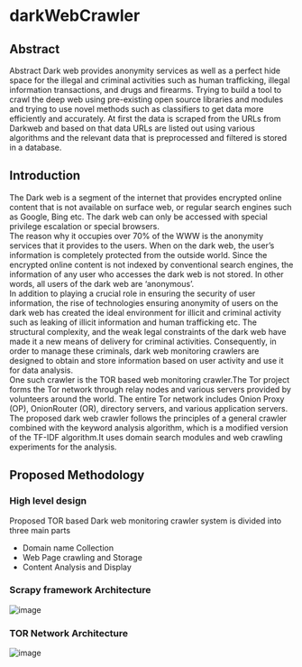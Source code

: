 # darkWebCrawler

## Abstract
Abstract
Dark web provides anonymity services as well as a perfect hide space for the illegal and criminal activities such as human trafficking, illegal information transactions, and drugs and firearms. Trying to build a tool to crawl the deep web using pre-existing open source libraries and modules and trying to use novel methods such as classifiers to get data more efficiently and accurately. At first the data is scraped from the URLs from Darkweb and based on that data URLs are listed out using various algorithms and the relevant data that is preprocessed and filtered is stored in a database.

## Introduction
The Dark web is a segment of the internet that provides encrypted online content that is not available on surface web, or regular search engines such as Google, Bing etc. The dark web can only be accessed with special privilege escalation or special browsers. <br>
The reason why it occupies over 70% of the WWW is the anonymity services that it provides to the users. When on the dark web, the user’s information is completely protected from the outside world. Since the encrypted online content is not indexed by conventional search engines, the information of any user who accesses the dark web is not stored. In other words, all users of the dark web are ‘anonymous’. <br>
In addition to playing a crucial role in ensuring the security of user information, the rise of technologies ensuring anonymity of users on the dark web has created the ideal environment for illicit and criminal activity such as leaking of illicit information and human trafficking etc. The structural complexity, and the weak legal constraints of the dark web have made it a new means of delivery for criminal activities. Consequently, in order to manage these criminals, dark web monitoring crawlers are designed to obtain and store information based on user activity and use it for data analysis. <br>
One such crawler is the TOR based web monitoring crawler.The Tor project forms the Tor network through relay nodes and various servers provided by volunteers around the world. The entire Tor network includes Onion Proxy (OP), OnionRouter (OR), directory servers, and various application servers. <br>
The proposed dark web crawler follows the principles of a general crawler combined with the keyword analysis algorithm, which is a modified version of the TF-IDF algorithm.It uses domain search modules and web crawling experiments for the analysis.

## Proposed Methodology
### High level design
Proposed TOR based Dark web monitoring crawler system is divided into three main parts
- Domain name Collection
- Web Page crawling and Storage
- Content Analysis and Display

### Scrapy framework Architecture
![image](https://github.com/akshat-52/darkWebCrawler/assets/76260302/162df76d-3f35-48a1-a4b3-15a1cf1a8edb)

### TOR Network Architecture
![image](https://github.com/akshat-52/darkWebCrawler/assets/76260302/9269aed4-a896-4724-98b5-ab4d8da51f3d)

